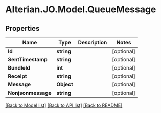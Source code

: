 # Alterian.JO.Model.QueueMessage

## Properties

Name | Type | Description | Notes
------------ | ------------- | ------------- | -------------
**Id** | **string** |  | [optional] 
**SentTimestamp** | **string** |  | [optional] 
**BundleId** | **int** |  | [optional] 
**Receipt** | **string** |  | [optional] 
**Message** | **Object** |  | [optional] 
**Nonjsonmessage** | **string** |  | [optional] 

[[Back to Model list]](../README.md#documentation-for-models) [[Back to API list]](../README.md#documentation-for-api-endpoints) [[Back to README]](../README.md)

